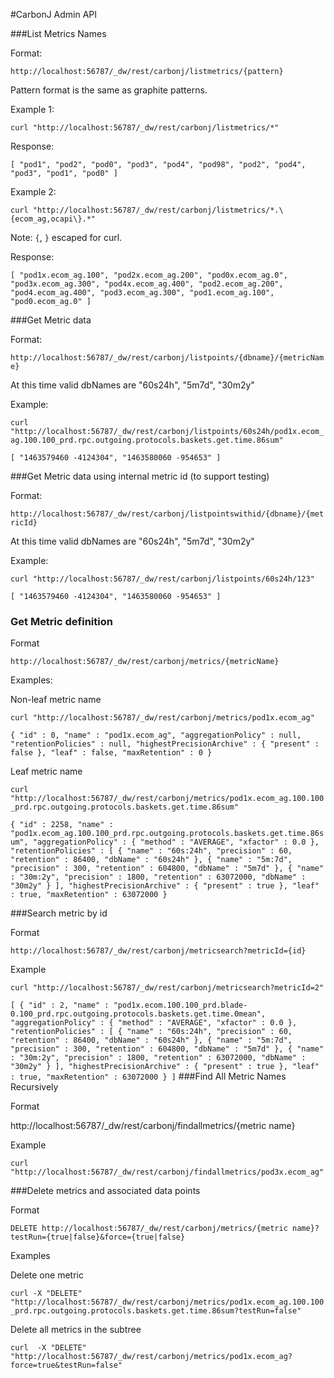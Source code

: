 #CarbonJ Admin API

###List Metrics Names

Format:

`
http://localhost:56787/_dw/rest/carbonj/listmetrics/{pattern}
`

Pattern format is the same as graphite patterns.

Example 1:

`
curl "http://localhost:56787/_dw/rest/carbonj/listmetrics/*"
`

Response:

`
[ "pod1", "pod2", "pod0", "pod3", "pod4", "pod98", "pod2", "pod4", "pod3", "pod1", "pod0" ]
`

Example 2:

`
curl "http://localhost:56787/_dw/rest/carbonj/listmetrics/*.\{ecom_ag,ocapi\}.*"
`

Note: `{`, `}` escaped for curl.

Response: 

`
[ "pod1x.ecom_ag.100", "pod2x.ecom_ag.200", "pod0x.ecom_ag.0", "pod3x.ecom_ag.300", "pod4x.ecom_ag.400", "pod2.ecom_ag.200", "pod4.ecom_ag.400", "pod3.ecom_ag.300", "pod1.ecom_ag.100", "pod0.ecom_ag.0" ]
`

###Get Metric data


Format:

`
http://localhost:56787/_dw/rest/carbonj/listpoints/{dbname}/{metricName}
`

At this time valid dbNames are "60s24h", "5m7d", "30m2y"

Example:

`
curl "http://localhost:56787/_dw/rest/carbonj/listpoints/60s24h/pod1x.ecom_ag.100.100_prd.rpc.outgoing.protocols.baskets.get.time.86sum"
`

`
[ "1463579460 -4124304", "1463580060 -954653" ]
`

###Get Metric data using internal metric id (to support testing)


Format:

`
http://localhost:56787/_dw/rest/carbonj/listpointswithid/{dbname}/{metricId}
`

At this time valid dbNames are "60s24h", "5m7d", "30m2y"

Example:

`
curl "http://localhost:56787/_dw/rest/carbonj/listpoints/60s24h/123"
`

`
[ "1463579460 -4124304", "1463580060 -954653" ]
`


### Get Metric definition

Format

`
http://localhost:56787/_dw/rest/carbonj/metrics/{metricName}
`

Examples:

Non-leaf metric name


`
curl "http://localhost:56787/_dw/rest/carbonj/metrics/pod1x.ecom_ag"
`

`
{
  "id" : 0,
  "name" : "pod1x.ecom_ag",
  "aggregationPolicy" : null,
  "retentionPolicies" : null,
  "highestPrecisionArchive" : {
    "present" : false
  },
  "leaf" : false,
  "maxRetention" : 0
}
`

Leaf metric name

`
curl "http://localhost:56787/_dw/rest/carbonj/metrics/pod1x.ecom_ag.100.100_prd.rpc.outgoing.protocols.baskets.get.time.86sum"
`

`
{
  "id" : 2258,
  "name" : "pod1x.ecom_ag.100.100_prd.rpc.outgoing.protocols.baskets.get.time.86sum",
  "aggregationPolicy" : {
    "method" : "AVERAGE",
    "xfactor" : 0.0
  },
  "retentionPolicies" : [ {
    "name" : "60s:24h",
    "precision" : 60,
    "retention" : 86400,
    "dbName" : "60s24h"
  }, {
    "name" : "5m:7d",
    "precision" : 300,
    "retention" : 604800,
    "dbName" : "5m7d"
  }, {
    "name" : "30m:2y",
    "precision" : 1800,
    "retention" : 63072000,
    "dbName" : "30m2y"
  } ],
  "highestPrecisionArchive" : {
    "present" : true
  },
  "leaf" : true,
  "maxRetention" : 63072000
}
`

###Search metric by id

Format

`
http://localhost:56787/_dw/rest/carbonj/metricsearch?metricId={id}
`

Example

`
curl "http://localhost:56787/_dw/rest/carbonj/metricsearch?metricId=2"
`

`
[ {
  "id" : 2,
  "name" : "pod1x.ecom.100.100_prd.blade-0.100_prd.rpc.outgoing.protocols.baskets.get.time.0mean",
  "aggregationPolicy" : {
    "method" : "AVERAGE",
    "xfactor" : 0.0
  },
  "retentionPolicies" : [ {
    "name" : "60s:24h",
    "precision" : 60,
    "retention" : 86400,
    "dbName" : "60s24h"
  }, {
    "name" : "5m:7d",
    "precision" : 300,
    "retention" : 604800,
    "dbName" : "5m7d"
  }, {
    "name" : "30m:2y",
    "precision" : 1800,
    "retention" : 63072000,
    "dbName" : "30m2y"
  } ],
  "highestPrecisionArchive" : {
    "present" : true
  },
  "leaf" : true,
  "maxRetention" : 63072000
} ]
`
###Find All Metric Names Recursively

Format

http://localhost:56787/_dw/rest/carbonj/findallmetrics/{metric name}

Example

`
curl "http://localhost:56787/_dw/rest/carbonj/findallmetrics/pod3x.ecom_ag"
`

###Delete metrics and associated data points

Format

`
DELETE http://localhost:56787/_dw/rest/carbonj/metrics/{metric name}?testRun={true|false}&force={true|false}
`

Examples

Delete one metric

`
curl -X "DELETE" "http://localhost:56787/_dw/rest/carbonj/metrics/pod1x.ecom_ag.100.100_prd.rpc.outgoing.protocols.baskets.get.time.86sum?testRun=false"
`

Delete all metrics in the subtree

`
curl  -X "DELETE" "http://localhost:56787/_dw/rest/carbonj/metrics/pod1x.ecom_ag?force=true&testRun=false"
`






